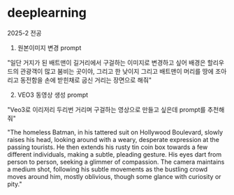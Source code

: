 # deeplearning
2025-2 전공
1. 원본이미지 변경 prompt
   
"일단 거지가 된 배트맨이 길거리에서 구걸하는 이미지로 변경하고 싶어
배경은 할리우드의 관광객이 많고 붐비는 곳이야, 그리고 한 낮이지 
그리고 배트맨이 머리를 땅에 조아리고 동전함을 손에 받힌채로 굽신 거리는 장면으로 해줘"

2. VEO3 동영상 생성 prompt
   
"Veo3로 이리저리 두리번 거리며 구걸하는 영상으로 만들고 싶은데 prompt를 추천해줘" 

​"The homeless Batman, in his tattered suit on Hollywood Boulevard, slowly raises his head, looking around with a weary, desperate expression at the passing tourists. He then extends his rusty tin coin box towards a few different individuals, making a subtle, pleading gesture. His eyes dart from person to person, seeking a glimmer of compassion. The camera maintains a medium shot, following his subtle movements as the bustling crowd moves around him, mostly oblivious, though some glance with curiosity or pity."
